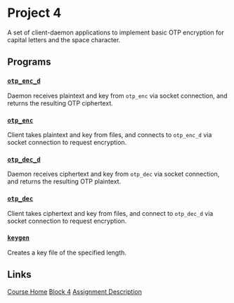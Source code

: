 # Project 4

A set of client-daemon applications to implement basic OTP encryption for capital letters and the space character.

## Programs
### [`otp_enc_d`](doc/otp_enc_d.md)
Daemon receives plaintext and key from `otp_enc` via socket connection, and returns the resulting OTP ciphertext.

### [`otp_enc`](doc/otp_enc.md)
Client takes plaintext and key from files, and connects to `otp_enc_d` via socket connection to request encryption.

### [`otp_dec_d`](doc/otp_dec_d.md)
Daemon receives ciphertext and key from `otp_dec` via socket connection, and returns the resulting OTP plaintext.

### [`otp_dec`](doc/otp_dec.md)
Client takes ciphertext and key from files, and connect to `otp_dec_d` via socket connection to request encryption.

### [`keygen`](doc/keygen.md)
Creates a key file of the specified length.

## Links
[Course Home](https://oregonstate.instructure.com/courses/1780106)
[Block 4](https://oregonstate.instructure.com/courses/1780106/pages/block-4)
[Assignment Description](https://oregonstate.instructure.com/courses/1780106/assignments/7770261)
